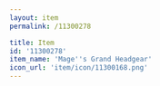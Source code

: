 ```yaml
---
layout: item
permalink: /11300278

title: Item
id: '11300278'
item_name: 'Mage''s Grand Headgear'
icon_url: 'item/icon/11300168.png'
---
```

